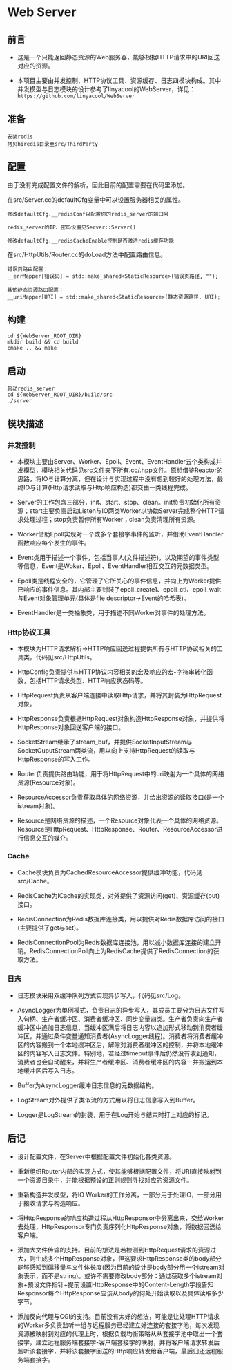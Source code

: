 # Web Server

## 前言
* 这是一个只能返回静态资源的Web服务器，能够根据HTTP请求中的URI回送对应的资源。

* 本项目主要由并发控制、HTTP协议工具、资源缓存、日志四模块构成。其中并发模型与日志模块的设计参考了linyacool的WebServer，详见：```https://github.com/linyacool/WebServer```

## 准备

    安装redis
    拷贝hiredis目录至src/ThirdParty

## 配置

由于没有完成配置文件的解析，因此目前的配置需要在代码里添加。

在src/Server.cc的defaultCfg变量中可以设置服务器相关的属性。

    修改defaultCfg.__redisConf以配置你的redis_server的端口号
    
    redis_server的IP、密码设置见Server::Server()
    
    修改defaultCfg.__redisCacheEnable控制是否激活redis缓存功能

在src/HttpUtils/Router.cc的doLoad方法中配置路由信息。

    错误页路由配置：
    __errMapper[错误码] = std::make_shared<StaticResource>(错误页路径, "");

    其他静态资源路由配置：
    __uriMapper[URI] = std::make_shared<StaticResource>(静态资源路径, URI);

## 构建
    cd ${WebServer_ROOT_DIR}
    mkdir build && cd build
    cmake .. && make

## 启动
    启动redis_server
    cd ${WebServer_ROOT_DIR}/build/src
    ./server

## 模块描述
### 并发控制

* 本模块主要由Server、Worker、Epoll、Event、EventHandler五个类构成并发模型，模块相关代码见src文件夹下所有.cc/.hpp文件。原想借鉴Reactor的思路，将IO与计算分离，但在设计与实现过程中没有想到较好的处理方法，最终IO与计算(Http请求读取与Http响应构造)都交由一类线程完成。

* Server的工作包含三部分，init、start、stop、clean。init负责初始化所有资源；start主要负责启动Listen与IO两类Worker以协助Server完成整个HTTP请求处理过程；stop负责暂停所有Worker；clean负责清理所有资源。

* Worker借助Epoll实现对一个或多个套接字事件的监听，并借助EventHandler函数响应每个发生的事件。

* Event类用于描述一个事件，包括当事人(文件描述符)，以及期望的事件类型等信息，Event是Woker、Epoll、EventHandler相互交互的元数据类型。

* Epoll类是线程安全的，它管理了它所关心的事件信息，并向上为Worker提供已响应的事件信息。其内部主要封装了epoll_create1、epoll_ctl、epoll_wait与Event对象管理单元(具体是file descriptor->Event的哈希表)。

* EventHandler是一类抽象类，用于描述不同Worker对事件的处理方法。

### Http协议工具

* 本模块为HTTP请求解析->HTTP响应回送过程提供所有与HTTP协议相关的工具类，代码见src/HttpUtils。

* HttpConfig负责提供与HTTP协议内容相关的宏及响应的宏-字符串转化函数，包括HTTP请求类型、HTTP响应状态码等。

* HttpRequest负责从客户端连接中读取Http请求，并将其封装为HttpRequest对象。

* HttpResponse负责根据HttpRequest对象构造HttpResponse对象，并提供将HttpResponse对象回送客户端的接口。

* SocketStream继承了stream_buf，并提供SocketInputStream与SocketOuputStream两类流，用以向上支持HttpRequest的读取与HttpResponse的写入工作。

* Router负责提供路由功能，用于将HttpRequest中的uri映射为一个具体的网络资源(Resource对象)。

* ResourceAccessor负责获取具体的网络资源，并给出资源的读取接口(是一个istream对象)。

* Resource是网络资源的描述，一个Resource对象代表一个具体的网络资源。Resource是HttpRequest、HttpResponse、Router、ResourceAccessor进行信息交互的媒介。

### Cache

* Cache模块负责为CachedResourceAccessor提供缓冲功能，代码见src/Cache。

* RedisCache为ICache的实现类，对外提供了资源访问(get)、资源缓存(put)接口。

* RedisConnection为Redis数据库连接类，用以提供对Redis数据库访问的接口(主要提供了get与set)。

* RedisConnectionPool为Redis数据库连接池，用以减小数据库连接的建立开销。RedisConnectionPoll向上为RedisCache提供了RedisConnection的获取方法。

### 日志

* 日志模块采用双缓冲队列方式实现异步写入，代码见src/Log。

* AsyncLogger为单例模式，负责日志的异步写入，其成员主要分为日志文件写入句柄、生产者缓冲区、消费者缓冲区、同步变量四类。生产者负责向生产者缓冲区中追加日志信息，当缓冲区满后将日志内容以追加形式移动到消费者缓冲区，并通过条件变量通知消费者(AsyncLogger线程)。消费者将消费者缓冲区的内容搬到一个本地缓冲区后，解除对消费者缓冲区的控制，并将本地缓冲区的内容写入日志文件。特别地，若经过timeout事件后仍然没有收到通知，消费者也会自动醒来，并将生产者缓冲区、消费者缓冲区的内容一并搬运到本地缓冲区后写入日志。

* Buffer为AsyncLogger缓冲日志信息的元数据结构。

* LogStream对外提供了类似流的方式用以将日志信息写入到Buffer。

* Logger是LogStream的封装，用于在Log开始与结束时打上对应的标记。

## 后记

* 设计配置文件，在Server中根据配置文件初始化各类资源。

* 重新组织Router内部的实现方式，使其能够根据配置文件，将URI直接映射到一个资源目录中，并能根据预设的正则规则寻找对应的资源文件。

* 重新构造并发模型，将IO Worker的工作分离，一部分用于处理IO，一部分用于接收请求与构造响应。

* 将HttpResponse的响应构造过程从HttpResponsor中分离出来，交给Worker去处理，HttpResponsor专门负责序列化HttpResponse对象，将数据回送给客户端。

* 添加大文件传输的支持。目前的想法是若检测到HttpRequest请求的资源过大，则生成多个HttpResponse对象，但这要求HttpResponse类的body部分能够感知到偏移量与文件体长度(因为目前的设计是body部分用一个istream对象表示，而不是string)。或许不需要修改body部分：通过获取多个istream对象+预设文件指针+提前设置HttpResponse中的Content-Length字段告知Responsor每个HttpResponse应该从body的何处开始读取以及具体读取多少字节。

* 添加反向代理与CGI的支持。目前没有太好的想法，可能是让处理HTTP请求的Worker多负责监听一组与远程服务已经建立好连接的套接字池，每次发现资源被映射到对应的代理上时，根据负载均衡策略从从套接字池中取出一个套接字，建立远程服务端套接字-客户端套接字的映射，并将客户端请求转发后监听该套接字，并将该套接字回送的Http响应转发给客户端，最后归还远程服务端套接字。
